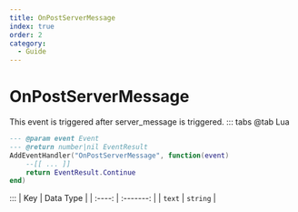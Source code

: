 ```yaml
---
title: OnPostServerMessage
index: true
order: 2
category:
  - Guide
---
```


# OnPostServerMessage
This event is triggered after server_message is triggered.
::: tabs
@tab Lua
```lua
--- @param event Event
--- @return number|nil EventResult
AddEventHandler("OnPostServerMessage", function(event)
    --[[ ... ]]
    return EventResult.Continue
end)
```

:::
|   Key  | Data Type |
| :----: | :-------: |
| `text` |  `string` |